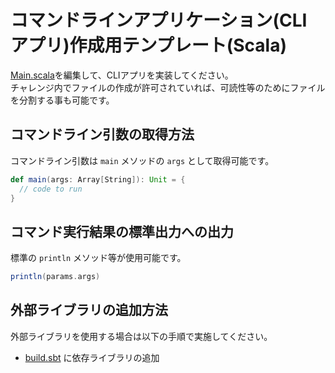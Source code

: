 # コマンドラインアプリケーション(CLI アプリ)作成用テンプレート(Scala)

[Main.scala](src/main/scala/Main.java)を編集して、CLIアプリを実装してください。  
チャレンジ内でファイルの作成が許可されていれば、可読性等のためにファイルを分割する事も可能です。

## コマンドライン引数の取得方法
コマンドライン引数は `main` メソッドの `args` として取得可能です。

``` scala
def main(args: Array[String]): Unit = {
  // code to run
}
```

## コマンド実行結果の標準出力への出力
標準の `println` メソッド等が使用可能です。

``` scala
println(params.args)
```
## 外部ライブラリの追加方法
外部ライブラリを使用する場合は以下の手順で実施してください。

- [build.sbt](build.sbt) に依存ライブラリの追加
